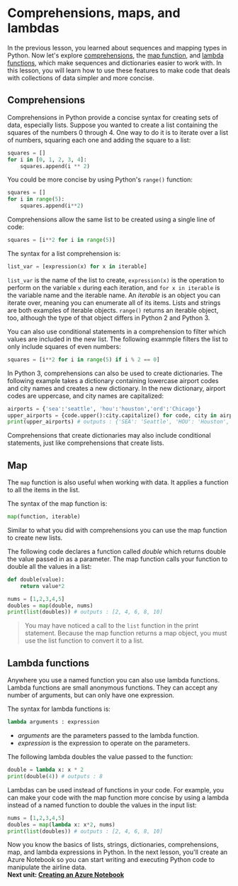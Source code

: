 # Comprehensions, maps, and lambdas

In the previous lesson, you learned about sequences and mapping types in Python. Now let's explore [comprehensions](https://medium.com/better-programming/list-comprehension-in-python-8895a785550b), the [map function](https://docs.python.org/2/library/functions.html#map), and [lambda functions](https://www.w3schools.com/python/python_lambda.asp), which make sequences and dictionaries easier to work with. In this lesson, you will learn how to use these features to make code that deals with collections of data simpler and more concise.

## Comprehensions

Comprehensions in Python provide a concise syntax for creating sets of data, especially lists. Suppose you wanted to create a list containing the squares of the numbers 0 through 4. One way to do it is to iterate over a list of numbers, squaring each one and adding the square to a list:

```python
squares = []
for i in [0, 1, 2, 3, 4]:
    squares.append(i ** 2)
```

You could be more concise by using Python's `range()` function:

```python
squares = []
for i in range(5):
    squares.append(i**2)
```

Comprehensions allow the same list to be created using a single line of code:

```python
squares = [i**2 for i in range(5)]
```

The syntax for a list comprehension is:

```python
list_var = [expression(x) for x in iterable]
```

`list_var` is the name of the list to create, `expression(x)` is the operation to perform on the variable `x` during each iteration, and `for x in iterable` is the variable name and the iterable name. An *iterable* is an object you can iterate over, meaning you can enumerate all of its items. Lists and strings are both examples of iterable objects. `range()` returns an iterable object, too, although the type of that object differs in Python 2 and Python 3.

You can also use conditional statements in a comprehension to filter which values are included in the new list. The following exammple filters the list to only include squares of even numbers:

```python
squares = [i**2 for i in range(5) if i % 2 == 0]
```

In Python 3, comprehensions can also be used to create dictionaries. The following example takes a dictionary containing lowercase airport codes and city names and creates a new dictionary. In the new dictionary, airport codes are uppercase, and city names are capitalized:

```python
airports = {'sea':'seattle', 'hou':'houston','ord':'Chicago'}
upper_airports = {code.upper():city.capitalize() for code, city in airports.items()}
print(upper_airports) # outputs : {'SEA': 'Seattle', 'HOU': 'Houston', 'ORD': 'Chicago'}
```

Comprehensions that create dictionaries may also include conditional statements, just like comprehensions that create lists.

## Map

The `map` function is also useful when working with data. It applies a function to all the items in the list.

The syntax of the map function is:
```python
map(function, iterable)
```

Similar to what you did with comprehensions you can use the map function to create new lists.

The following code declares a function called *double* which returns double the value passed in as a parameter. The map function calls your function to double all the values in a list:

```python
def double(value):
    return value*2

nums = [1,2,3,4,5]
doubles = map(double, nums)
print(list(doubles)) # outputs : [2, 4, 6, 8, 10]
```
>You may have noticed a call to the `list` function in the print statement. Because the map function returns a map object, you must use the list function to convert it to a list.

## Lambda functions

Anywhere you use a named function you can also use lambda functions. Lambda functions are small anonymous functions. They can accept any number of arguments, but can only have one expression. 

The syntax for lambda functions is:
```python
lambda arguments : expression
```
- *arguments* are the parameters passed to the lambda function.  
- *expression* is the expression to operate on the parameters.  

The following lambda doubles the value passed to the function:
```python
double = lambda x: x * 2
print(double(4)) # outputs : 8
```

Lambdas can be used instead of functions in your code. For example, you can make your code with the map function more concise by using a lambda instead of a named function to double the values in the input list:

```python
nums = [1,2,3,4,5]
doubles = map(lambda x: x*2, nums)
print(list(doubles)) # outputs : [2, 4, 6, 8, 10]
```

Now you know the basics of lists, strings, dictionaries, comprehensions, map, and lambda expressions in Python. In the next lesson, you'll create an Azure Notebook so you can start writing and executing Python code to manipulate the airline data.  
**Next unit: [Creating an Azure Notebook](3-Creating-Azure-Notebook.md)**